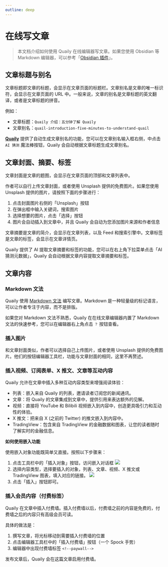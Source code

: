 ```yaml
---
outline: deep
---
```


# 在线写文章

> 本文档介绍如何使用 Quaily 在线编辑器写文章。如果您使用 Obsidian 等 Markdown 编辑器，可以参考「[Obsidian 插件](./obsidian-plugin.md)」。

## 文章标题与别名

文章标题即文章的标题，会显示在文章页面的标题栏。文章别名是文章的唯一标识符，会显示在文章页面的 URL 中。一般来说，文章的别名是文章标题的英文翻译，或者是文章标题的拼音。

例如：

- 文章标题：`Quaily 介绍：五分钟了解 Quaily`
- 文章别名：`quail-introduction-five-minutes-to-understand-quail`

**[Quaily](https://quaily.com "Quaily Official Website")** 提供了自动生成文章别名的功能，您可以在文章别名输入框右侧，中点击 `AI 猜测` 魔法棒按钮，Quaily 会自动根据文章标题生成文章别名。

## 文章封面、摘要、标签

文章封面是文章的题图，会显示在文章页面的顶部和文章列表中。

作者可以自行上传文章封面，或者使用 Unsplash 提供的免费图片。如果您使用 Unsplash 提供的图片，请按照下面的步骤进行：

1. 点击封面图片右侧的「Unsplash」按钮
2. 在弹出框中输入关键词，搜索图片
3. 选择想要的图片，点击「选择」按钮
4. 图片会自动插入到文章中，并且 Quaily 会自动为您添加图片来源和作者信息

文章摘要是文章的简介，会显示在文章列表，以及 Feed 和搜索引擎中。文章标签是文章的标签，会显示在文章详情页。

Quaily 提供了 AI 提取文章摘要和标签的功能，您可以在右上角下拉菜单点击「AI 猜测元数据」，Quaily 会自动根据文章内容提取文章摘要和标签。

## 文章内容

### Markdown 文法

Quaily 使用 [Markdown 文法](https://www.markdownguide.org/basic-syntax/) 编写文章。Markdown 是一种轻量级的标记语言，可以让作者专注于内容，而不是排版。

如果您对 Markdown 文法不熟悉，Quaily 在在线文章编辑器内置了 Markdown 文法的快速参考，您可以在编辑器右上角点击 `？` 按钮查看。

### 插入图片

和文章封面类似，作者可以选择自己上传图片，或者使用 Unsplash 提供的免费图片。他们的按钮编辑器工具栏，功能与文章封面的相同，这里不再赘述。

### 插入视频、订阅表单、X 推文、文章等互动内容

Quaily 允许在文章中插入多种互动内容类型来增强阅读体验：

- 列表：嵌入来自 Quaily 的列表，邀请读者订阅您的新闻通讯。
- 文章：将 Quaily 的文章集成到文章中，提供引用来表达额外的见解。
- 视频：直接将 YouTube 和 Bilibili 视频嵌入到内容中，创造更具吸引力和互动性的体验。
- X 推文：把来自 X (之前的 Twitter) 的推文嵌入到内容中。
- TradingView：包含来自 TradingView 的金融数据和图表，让您的读者随时了解实时的金融信息。

**如何使用嵌入功能**

使用嵌入对象功能既简单又直接。按照以下步骤来：

1. 点击工具栏中的「插入对象」按钮，访问嵌入对话框
   ![](https://static.quaily.com/media/16nue5mm.webp)
2. 选择内容类型，选择要插入的对象，列表、文章、视频、X 推文或 TradingView 图表，填入对应的链接。
   ![](https://static.quaily.com/media/q38ueom6.webp)
3. 点击「插入」按钮即可。

### 插入会员内容（付费标签）

Quaily 在文章中插入付费墙。插入付费墙以后，付费墙之前的内容是免费的，付费墙之后的内容只有高级会员可读。

具体的做法是：

1. 撰写文章，将光标移动到需要插入付费墙的位置
2. 点击编辑器工具栏中的「插入付费墙」按钮（一个 Spock 手势）
3. 编辑器中出现付费墙标签 `<!--paywall-->`

发布文章后，Quaily 会在这篇文章启用付费墙。
